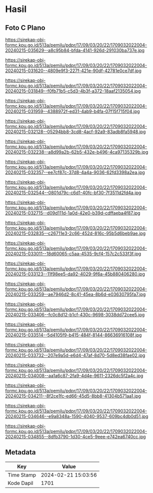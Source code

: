 # Hasil

## Foto C Plano

https://sirekap-obj-formc.kpu.go.id/513a/pemilu/pdpr/17/09/03/20/22/1709032022004-20240215-035629--a8c95b84-bfda-4141-926d-291030ba737e.jpg

https://sirekap-obj-formc.kpu.go.id/513a/pemilu/pdpr/17/09/03/20/22/1709032022004-20240215-031620--4809e9f3-227f-421e-90df-42781e0ce7df.jpg

https://sirekap-obj-formc.kpu.go.id/513a/pemilu/pdpr/17/09/03/20/22/1709032022004-20240215-031849--f0fb71b5-c5d3-4b3f-a372-18aaf2135054.jpg

https://sirekap-obj-formc.kpu.go.id/513a/pemilu/pdpr/17/09/03/20/22/1709032022004-20240215-031959--4388972f-ed31-4ab9-b4fa-07f15f715f04.jpg

https://sirekap-obj-formc.kpu.go.id/513a/pemilu/pdpr/17/09/03/20/22/1709032022004-20240215-032128--05294bb8-3cd8-4acf-92a9-83adb8fa5948.jpg

https://sirekap-obj-formc.kpu.go.id/513a/pemilu/pdpr/17/09/03/20/22/1709032022004-20240215-032238--a8d99a2b-62b5-432e-b496-4ca97135329b.jpg

https://sirekap-obj-formc.kpu.go.id/513a/pemilu/pdpr/17/09/03/20/22/1709032022004-20240215-032357--ee7cf87c-37d8-4a4a-9036-62fd3398a2ea.jpg

https://sirekap-obj-formc.kpu.go.id/513a/pemilu/pdpr/17/09/03/20/22/1709032022004-20240215-032544--0801d79c-c6d1-40fc-bf30-7f3511d2fd4a.jpg

https://sirekap-obj-formc.kpu.go.id/513a/pemilu/pdpr/17/09/03/20/22/1709032022004-20240215-032715--d09d111d-1a0d-42e0-b39d-cdffaeba4f87.jpg

https://sirekap-obj-formc.kpu.go.id/513a/pemilu/pdpr/17/09/03/20/22/1709032022004-20240215-032835--c26711e3-2c66-452d-816c-95b5d6beb9ae.jpg

https://sirekap-obj-formc.kpu.go.id/513a/pemilu/pdpr/17/09/03/20/22/1709032022004-20240215-033011--18d60065-c5aa-4535-9cf4-157c2c533f3f.jpg

https://sirekap-obj-formc.kpu.go.id/513a/pemilu/pdpr/17/09/03/20/22/1709032022004-20240215-033123--11f98ee5-da92-4029-9f6a-45b880406280.jpg

https://sirekap-obj-formc.kpu.go.id/513a/pemilu/pdpr/17/09/03/20/22/1709032022004-20240215-033259--ae7946d2-8c41-45ea-8b6d-e03630795fa7.jpg

https://sirekap-obj-formc.kpu.go.id/513a/pemilu/pdpr/17/09/03/20/22/1709032022004-20240215-033406--fc0c8d12-b1cf-430c-9698-3038dd72cee5.jpg

https://sirekap-obj-formc.kpu.go.id/513a/pemilu/pdpr/17/09/03/20/22/1709032022004-20240215-033514--5d4105f9-b415-484f-8144-86636916108f.jpg

https://sirekap-obj-formc.kpu.go.id/513a/pemilu/pdpr/17/09/03/20/22/1709032022004-20240215-033732--207e9a5d-e6d4-47af-8d70-5d8ed38fae02.jpg

https://sirekap-obj-formc.kpu.go.id/513a/pemilu/pdpr/17/09/03/20/22/1709032022004-20240215-034008--aa1a6c87-2fa9-4d4e-9611-2326dc5f2a4c.jpg

https://sirekap-obj-formc.kpu.go.id/513a/pemilu/pdpr/17/09/03/20/22/1709032022004-20240215-034211--8f2ce1fc-ed66-45d5-8bb8-41304b571aa1.jpg

https://sirekap-obj-formc.kpu.go.id/513a/pemilu/pdpr/17/09/03/20/22/1709032022004-20240215-034646--e9a8348a-1590-4040-9537-609bc4db0d51.jpg

https://sirekap-obj-formc.kpu.go.id/513a/pemilu/pdpr/17/09/03/20/22/1709032022004-20240215-034855--8dfb3790-1d30-4ce5-9eee-e742ea6740cc.jpg


## Metadata

| Key        | Value               |
| ---------- | ------------------- |
| Time Stamp | 2024-02-21 15:03:56 |
| Kode Dapil | 1701                |



